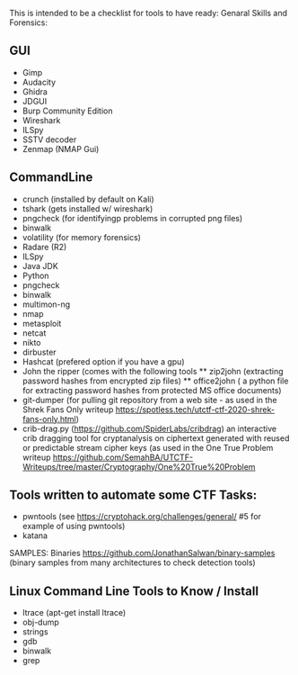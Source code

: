 This is intended to be a checklist for tools to have ready:
Genaral Skills and Forensics:
## GUI
* Gimp
* Audacity
* Ghidra
* JDGUI
* Burp Community Edition
* Wireshark
* ILSpy
* SSTV decoder 
* Zenmap (NMAP Gui)

## CommandLine
* crunch (installed by default on Kali)
* tshark (gets installed w/ wireshark)
* pngcheck (for identifyingp problems in corrupted png files)
* binwalk
* volatility (for memory forensics)
* Radare (R2) 
* ILSpy
* Java JDK
* Python
* pngcheck
* binwalk
* multimon-ng
* nmap
* metasploit
* netcat 
* nikto
* dirbuster 
* Hashcat (prefered option if you have a gpu)
* John the ripper (comes with the following tools
** zip2john  (extracting password hashes from encrypted zip files)
** office2john ( a python file for extracting password hashes from protected MS office documents)
* git-dumper  (for pulling git repository from a web site - as used in the Shrek Fans Only writeup https://spotless.tech/utctf-ctf-2020-shrek-fans-only.html)
* crib-drag.py  (https://github.com/SpiderLabs/cribdrag) an interactive crib dragging tool for cryptanalysis on ciphertext generated with reused or predictable stream cipher keys (as used in the One True Problem writeup https://github.com/SemahBA/UTCTF-Writeups/tree/master/Cryptography/One%20True%20Problem

## Tools written to automate some CTF Tasks:
* pwntools (see https://cryptohack.org/challenges/general/  #5 for example of using pwntools)
* katana 

SAMPLES:
Binaries
https://github.com/JonathanSalwan/binary-samples  (binary samples from many architectures to check detection tools) 

## Linux Command Line Tools to Know / Install
* ltrace   (apt-get install ltrace)
* obj-dump 
* strings
* gdb
* binwalk
* grep
